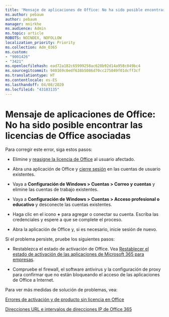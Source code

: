 ```yaml
---
title: 'Mensaje de aplicaciones de Office: No ha sido posible encontrar las licencias de Office asociadas'
ms.author: pebaum
author: pebaum
manager: mnirkhe
ms.audience: Admin
ms.topic: article
ROBOTS: NOINDEX, NOFOLLOW
localization_priority: Priority
ms.collection: Adm_O365
ms.custom:
- "9001426"
- "3421"
ms.openlocfilehash: ead72a182c65999258ac628b92d14a958c849bc4
ms.sourcegitcommit: 940169c0edf638b5086d70cc275049f01dcff3cf
ms.translationtype: HT
ms.contentlocale: es-ES
ms.lasthandoff: 04/08/2020
ms.locfileid: "43183135"
---
```

# <a name="office-apps-message---couldnt-find-office-licenses-associated"></a>Mensaje de aplicaciones de Office: No ha sido posible encontrar las licencias de Office asociadas

Para corregir este error, siga estos pasos:

- Elimine y [reasigne la licencia de Office](https://docs.microsoft.com/office365/admin/manage/assign-licenses-to-users?view=o365-worldwide) al usuario afectado.

- Abra una aplicación de Office y [cierre sesión](https://support.office.com/article/sign-out-of-office-5a20dc11-47e9-4b6f-945d-478cb6d92071) en las cuentas de usuario existentes.

- Vaya a **Configuración de Windows > Cuentas > Correo y cuentas** y elimine las cuentas de trabajo existentes.

- Vaya a **Configuración de Windows > Cuentas > Acceso profesional o educativo** y desconecte las cuentas existentes.

- Haga clic en el icono **+** para agregar o conectar su cuenta. Escriba las credenciales y espere a que se complete el proceso.

- Abra la aplicación de Office y, si es necesario, inicie sesión de nuevo.

Si el problema persiste, pruebe los siguientes pasos:

- Restablezca el estado de activación de Office. Vea [Restablecer el estado de activación de las aplicaciones de Microsoft 365 para empresas](https://docs.microsoft.com/office365/troubleshoot/activation/reset-office-365-proplus-activation-state).

- Compruebe el firewall, el software antivirus y la configuración de proxy para confirmar que no están bloqueando el acceso de las aplicaciones de Office a Internet. 

Para ver más medidas de solución de problemas, vea:

[Errores de activación y de producto sin licencia en Office](https://support.office.com/Article/0d23d3c0-c19c-4b2f-9845-5344fedc4380?wt.mc_id=Alchemy_ClientDIA)

[Direcciones URL e intervalos de direcciones IP de Office 365](https://docs.microsoft.com/office365/enterprise/urls-and-ip-address-ranges)
